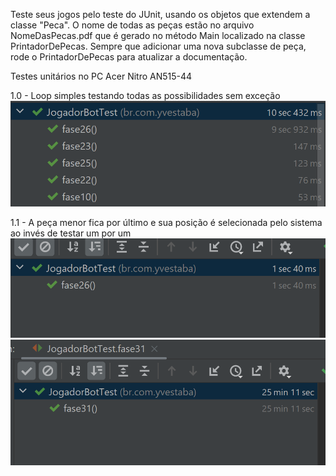 Teste seus jogos pelo teste do JUnit, usando os objetos que extendem a classe "Peca". 
O nome de todas as peças estão no arquivo NomeDasPecas.pdf que é gerado no método Main localizado na classe PrintadorDePecas. 
Sempre que adicionar uma nova subclasse de peça, rode o PrintadorDePecas para atualizar a documentação. 

Testes unitários no PC Acer Nitro AN515-44 

1.0 - Loop simples testando todas as possibilidades sem exceção
![img.png](img.png)

1.1 - A peça menor fica por último e sua posição é selecionada pelo sistema ao invés de testar um por um
![img_2.png](img_2.png)
![img_1.png](img_1.png)
